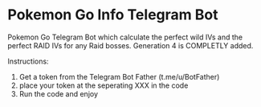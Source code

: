 # Pokemon Go Info Telegram Bot

Pokemon Go Telegram Bot which calculate the perfect wild IVs and the perfect RAID IVs for any Raid bosses.
Generation 4 is COMPLETLY added.

Instructions:

1. Get a token from the Telegram Bot Father (t.me/u/BotFather)
2. place your token at the seperating XXX in the code
3. Run the code and enjoy
